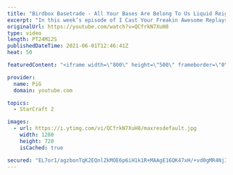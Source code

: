 ```yaml
---
title: "Birdbox Basetrade - All Your Bases Are Belong To Us Liquid Reign ICYFAR G1"
excerpt: "In this week’s episode of I Cast Your Freakin Awesome Replays (ICYFAR) players sent in their craziest basetrades!  CURRENT LIQUID REIGN ICYFAR CHALLENGE: \"Tale of a Knife and a Telephone booth” - You are not allowed to have more than 40 workers at any point during the game! - During Liquid Reign ICYFARs"
originalUrl: https://youtube.com/watch?v=QCfrkN7XuH8
type: video
length: PT24M12S
publishedDateTime: 2021-06-01T12:46:41Z
heat: 50

featuredContent: "<iframe width=\"800\" height=\"500\" frameborder=\"0\" src=\"https://www.youtube.com/embed/QCfrkN7XuH8\" allow=\"accelerometer; autoplay; encrypted-media; gyroscope; picture-in-picture\" allowfullscreen></iframe>"

provider:
  name: PiG
  domain: youtube.com

topics:
  - StarCraft 2

images:
  - url: https://i.ytimg.com/vi/QCfrkN7XuH8/maxresdefault.jpg
    width: 1280
    height: 720
    isCached: true

secured: "EL7or1/agzbonTqK2EQnlZkMOE6p6iH1k1R+MAAgE16QK47xH/+vd0gMR4NjIbv2KN1qaUiKdax9De4HKqNRyQM7MCRUs1YXq7Katov5mIVAeb1QEYZArlZJC4y3NJ3YTS0qlLC02X/qIOFDLczgKevEKLATq3EJ/7menEcZon7Q0jxMa9wCG1PwRyPMM4Crt93Y3BBSSGBVS6XpYbc1+EqtLdmjlnZbc4GW5qK3651A8N2iyxorRTbt3G+Np74IMjzNX5LeTSHGNnekfSl+PkmAuAh0ACX1+VIFgHDwsxxFf/8FOEo9yMyQdtj+hYkiSoD2gh14Sgks0c4An+VAt0pUeyXuLk7H1uBJ7M8Id//WplIKA5gSNnOUWgCLSIf8ddQ5Sd6J13L3tmd5YmjXlNmVXszIxMzHHYSxu9eCYXY=;kCS9eItyTLNXgDZWQFZwIg=="
---
```


